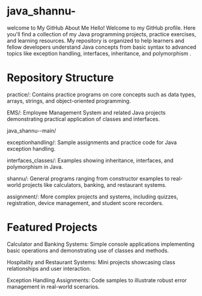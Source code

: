 # java_shannu-
welcome to My GitHub
About Me
Hello! Welcome to my GitHub profile. Here you'll find a collection of my Java programming projects, practice exercises, and learning resources. My repository is organized to help learners and fellow developers understand Java concepts from basic syntax to advanced topics like exception handling, interfaces, inheritance, and polymorphism .

# Repository Structure
 practice/: Contains practice programs on core concepts such as data types, arrays, strings, and object-oriented programming.

EMS/: Employee Management System and related Java projects demonstrating practical application of classes and interfaces.

java_shannu--main/

exceptionhandling/: Sample assignments and practice code for Java exception handling.

interfaces_classes/: Examples showing inheritance, interfaces, and polymorphism in Java.

shannu/: General programs ranging from constructor examples to real-world projects like calculators, banking, and restaurant systems.

assignment/: More complex projects and systems, including quizzes, registration, device management, and student score recorders.

# Featured Projects
Calculator and Banking Systems: Simple console applications implementing basic operations and demonstrating use of classes and methods.

Hospitality and Restaurant Systems: Mini projects showcasing class relationships and user interaction.

Exception Handling Assignments: Code samples to illustrate robust error management in real-world scenarios.